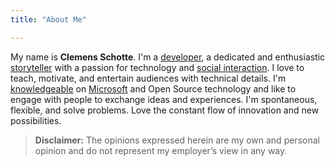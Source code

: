 ```yaml
---
title: "About Me"

---
```


My name is **Clemens Schotte**. I'm a [developer](https://github.com/cschotte), a dedicated and enthusiastic [storyteller](https://clemens.ms/blog/) with a passion for technology and [social interaction](https://twitter.com/cschotte). I love to teach, motivate, and entertain audiences with technical details. I'm [knowledgeable](https://www.linkedin.com/in/cschotte/) on [Microsoft](https://www.youracclaim.com/users/clemens-schotte/) and Open Source technology and like to engage with people to exchange ideas and experiences. I'm spontaneous, flexible, and solve problems. Love the constant flow of innovation and new possibilities. 

> **Disclaimer:** The opinions expressed herein are my own and personal opinion and do not represent my employer’s view in any way.